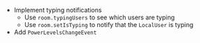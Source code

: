 - Implement typing notifications
    - Use `room.typingUsers` to see which users are typing
    - Use `room.setIsTyping` to notify that the `LocalUser` is typing
- Add `PowerLevelsChangeEvent`
